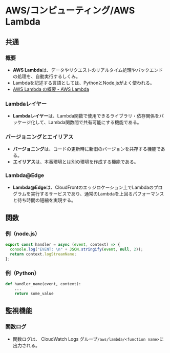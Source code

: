 # AWS/コンピューティング/AWS Lambda

## 共通

### 概要

- **AWS Lambda**は、データやリクエストのリアルタイム処理やバックエンドの処理を、自動実行するしくみ。
- Lambdaを記述する言語としては、PythonとNode.jsがよく使われる。
- [AWS Lambda の概要 - AWS Lambda](https://docs.aws.amazon.com/ja_jp/lambda/latest/dg/welcome.html)

### Lambdaレイヤー

- **Lambdaレイヤー**は、Lambda関数で使用できるライブラリ・依存関係をパッケージ化して、Lambda関数間で共有可能にする機能である。

### バージョニングとエイリアス

- **バージョニング**は、コードの更新時に新旧のバージョンを共存する機能である。
- **エイリアス**は、本番環境とは別の環境を作成する機能である。

### Lambda@Edge

- **Lambda@Edge**は、CloudFrontのエッジロケーション上でLambdaのプログラムを実行するサービスであり、通常のLambdaを上回るパフォーマンスと待ち時間の短縮を実現する。

## 関数

### 例（node.js）

```js
export const handler = async (event, context) => {
  console.log("EVENT: \n" + JSON.stringify(event, null, 2));
  return context.logStreamName;
};
```

### 例（Python）

```python
def handler_name(event, context): 
    ...
    return some_value
```

## 監視機能

### 関数ログ

- 関数ログは、 CloudWatch Logs グループ`/aws/lambda/<function name>`に出力される。
